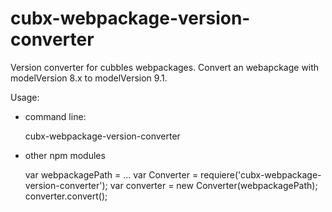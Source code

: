# cubx-webpackage-version-converter

Version converter for cubbles webpackages. Convert an webapckage with modelVersion 8.x to modelVersion 9.1.
 
 
Usage: 
* command line: 


    cubx-webpackage-version-converter <webpacakgePath>

*  other npm modules


    var webpackagePath = ...
    var Converter = requiere('cubx-webpackage-version-converter');
    var converter = new Converter(webpackagePath);
    converter.convert();
